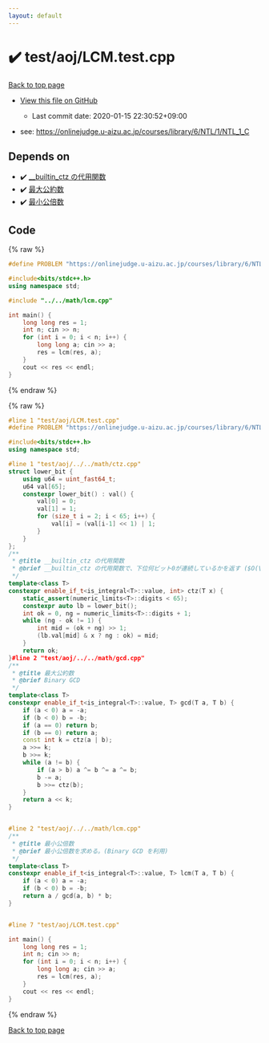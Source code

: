 ```yaml
---
layout: default
---
```


<!-- mathjax config similar to math.stackexchange -->
<script type="text/javascript" async
  src="https://cdnjs.cloudflare.com/ajax/libs/mathjax/2.7.5/MathJax.js?config=TeX-MML-AM_CHTML">
</script>
<script type="text/x-mathjax-config">
  MathJax.Hub.Config({
    TeX: { equationNumbers: { autoNumber: "AMS" }},
    tex2jax: {
      inlineMath: [ ['$','$'] ],
      processEscapes: true
    },
    "HTML-CSS": { matchFontHeight: false },
    displayAlign: "left",
    displayIndent: "2em"
  });
</script>

<script type="text/javascript" src="https://cdnjs.cloudflare.com/ajax/libs/jquery/3.4.1/jquery.min.js"></script>
<script src="https://cdn.jsdelivr.net/npm/jquery-balloon-js@1.1.2/jquery.balloon.min.js" integrity="sha256-ZEYs9VrgAeNuPvs15E39OsyOJaIkXEEt10fzxJ20+2I=" crossorigin="anonymous"></script>
<script type="text/javascript" src="../../../assets/js/copy-button.js"></script>
<link rel="stylesheet" href="../../../assets/css/copy-button.css" />


# :heavy_check_mark: test/aoj/LCM.test.cpp

<a href="../../../index.html">Back to top page</a>

* <a href="{{ site.github.repository_url }}/blob/master/test/aoj/LCM.test.cpp">View this file on GitHub</a>
    - Last commit date: 2020-01-15 22:30:52+09:00


* see: <a href="https://onlinejudge.u-aizu.ac.jp/courses/library/6/NTL/1/NTL_1_C">https://onlinejudge.u-aizu.ac.jp/courses/library/6/NTL/1/NTL_1_C</a>


## Depends on

* :heavy_check_mark: <a href="../../../library/math/ctz.cpp.html">__builtin_ctz の代用関数</a>
* :heavy_check_mark: <a href="../../../library/math/gcd.cpp.html">最大公約数</a>
* :heavy_check_mark: <a href="../../../library/math/lcm.cpp.html">最小公倍数</a>


## Code

<a id="unbundled"></a>
{% raw %}
```cpp
#define PROBLEM "https://onlinejudge.u-aizu.ac.jp/courses/library/6/NTL/1/NTL_1_C"

#include<bits/stdc++.h>
using namespace std;

#include "../../math/lcm.cpp"

int main() {
	long long res = 1;
	int n; cin >> n;
	for (int i = 0; i < n; i++) {
		long long a; cin >> a;
		res = lcm(res, a);
	}
	cout << res << endl;
}
```
{% endraw %}

<a id="bundled"></a>
{% raw %}
```cpp
#line 1 "test/aoj/LCM.test.cpp"
#define PROBLEM "https://onlinejudge.u-aizu.ac.jp/courses/library/6/NTL/1/NTL_1_C"

#include<bits/stdc++.h>
using namespace std;

#line 1 "test/aoj/../../math/ctz.cpp"
struct lower_bit {
	using u64 = uint_fast64_t;
	u64 val[65];
	constexpr lower_bit() : val() {
		val[0] = 0;
		val[1] = 1;
		for (size_t i = 2; i < 65; i++) {
			val[i] = (val[i-1] << 1) | 1;
		}
	}
};
/**
 * @title __builtin_ctz の代用関数
 * @brief __builtin_ctz の代用関数で、下位何ビット0が連続しているかを返す ($O(\log \log N)$)
 */
template<class T>
constexpr enable_if_t<is_integral<T>::value, int> ctz(T x) {
	static_assert(numeric_limits<T>::digits < 65);
	constexpr auto lb = lower_bit();
	int ok = 0, ng = numeric_limits<T>::digits + 1;
	while (ng - ok != 1) {
		int mid = (ok + ng) >> 1;
		(lb.val[mid] & x ? ng : ok) = mid;
	}
	return ok;
}#line 2 "test/aoj/../../math/gcd.cpp"
/**
 * @title 最大公約数
 * @brief Binary GCD
 */
template<class T>
constexpr enable_if_t<is_integral<T>::value, T> gcd(T a, T b) {
	if (a < 0) a = -a;
	if (b < 0) b = -b;
	if (a == 0) return b;
	if (b == 0) return a;
	const int k = ctz(a | b);
	a >>= k;
	b >>= k;
	while (a != b) {
		if (a > b) a ^= b ^= a ^= b;
		b -= a;
		b >>= ctz(b);
	}
	return a << k;
}


#line 2 "test/aoj/../../math/lcm.cpp"
/**
 * @title 最小公倍数
 * @brief 最小公倍数を求める。(Binary GCD を利用)
 */
template<class T>
constexpr enable_if_t<is_integral<T>::value, T> lcm(T a, T b) {
	if (a < 0) a = -a;
	if (b < 0) b = -b;
	return a / gcd(a, b) * b;
}


#line 7 "test/aoj/LCM.test.cpp"

int main() {
	long long res = 1;
	int n; cin >> n;
	for (int i = 0; i < n; i++) {
		long long a; cin >> a;
		res = lcm(res, a);
	}
	cout << res << endl;
}
```
{% endraw %}

<a href="../../../index.html">Back to top page</a>


